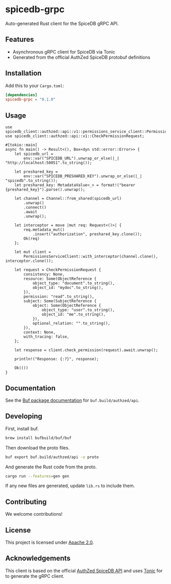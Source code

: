# spicedb-grpc

Auto-generated Rust client for the SpiceDB gRPC API.

## Features

- Asynchronous gRPC client for SpiceDB via Tonic
- Generated from the official AuthZed SpiceDB protobuf definitions

## Installation

Add this to your `Cargo.toml`:

```toml
[dependencies]
spicedb-grpc = "0.1.0"
```

## Usage

```rust,ignore
use spicedb_client::authzed::api::v1::permissions_service_client::PermissionsServiceClient;
use spicedb_client::authzed::api::v1::CheckPermissionRequest;

#[tokio::main]
async fn main() -> Result<(), Box<dyn std::error::Error>> {
    let spicedb_url =
        env::var("SPICEDB_URL").unwrap_or_else(|_| "http://localhost:50051".to_string());

    let preshared_key =
        env::var("SPICEDB_PRESHARED_KEY").unwrap_or_else(|_| "spicedb".to_string());
    let preshared_key: MetadataValue<_> = format!("bearer {preshared_key}").parse().unwrap();

    let channel = Channel::from_shared(spicedb_url)
        .unwrap()
        .connect()
        .await
        .unwrap();

    let interceptor = move |mut req: Request<()>| {
        req.metadata_mut()
            .insert("authorization", preshared_key.clone());
        Ok(req)
    };

    let mut client =
        PermissionsServiceClient::with_interceptor(channel.clone(), interceptor.clone());

    let request = CheckPermissionRequest {
        consistency: None,
        resource: Some(ObjectReference {
            object_type: "document".to_string(),
            object_id: "mydoc".to_string(),
        }),
        permission: "read".to_string(),
        subject: Some(SubjectReference {
            object: Some(ObjectReference {
                object_type: "user".to_string(),
                object_id: "me".to_string(),
            }),
            optional_relation: "".to_string(),
        }),
        context: None,
        with_tracing: false,
    };

    let response = client.check_permission(request).await.unwrap();

    println!("Response: {:?}", response);

    Ok(())
}
```

## Documentation

See the [Buf package documentation](https://buf.build/authzed/api/docs/main:authzed.api.v1) for `buf.build/authzed/api`.

## Developing

First, install buf.

```sh
brew install bufbuild/buf/buf
```

Then download the proto files.

```sh
buf export buf.build/authzed/api -o proto
```

And generate the Rust code from the proto.

```sh
cargo run --features=gen gen
```

If any new files are generated, update `lib.rs` to include them.

## Contributing

We welcome contributions!

## License

This project is licensed under [Apache 2.0](LICENSE).

## Acknowledgements

This client is based on the official [AuthZed SpiceDB API](https://docs.authzed.com) and uses [Tonic](https://github.com/hyperium/tonic) for to generate the gRPC client.
